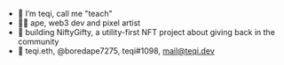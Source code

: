 - 👋 I’m teqi, call me "teach"
- 🧑‍💻 ape, web3 dev and pixel artist
- 🎁 building NiftyGifty, a utility-first NFT project about giving back in the community
- 📧 teqi.eth, @boredape7275, teqi#1098, mail@teqi.dev
